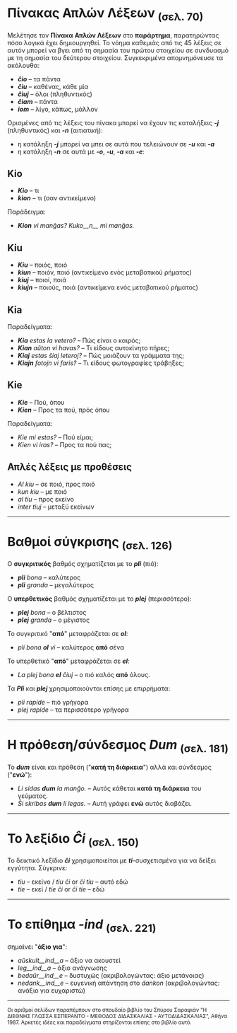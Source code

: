 # Πίνακας Απλών Λέξεων <sub>(σελ. 70)</sub>

Μελέτησε τον __Πίνακα__ __Απλών Λέξεων__ στο __παράρτημα__, παρατηρώντας πόσο λογικά έχει δημιουργηθεί. Το νόημα καθεμιάς από τις 45 λέξεις σε αυτόν μπορεί να βγει από τη σημασία του πρώτου στοιχείου σε συνδυασμό με τη σημασία του δεύτερου στοιχείου. 
Συγκεκριμένα απομνημόνευσε τα ακόλουθα:

- *__ĉio__*  – τα πάντα
- *__ĉiu__*  – καθένας, κάθε μία
- *__ĉiuj__*  – όλοι (πληθυντικός)
- *__ĉiam__* – πάντα
- *__iom__* – λίγο, κάπως, μάλλον

Ορισμένες από τις λέξεις του πίνακα μπορεί να έχουν τις καταλήξεις *__-j__* (πληθυντικός) και *__-n__* (αιτιατική):

- η κατάληξη *__-j__* μπορεί να μπει σε αυτά που τελειώνουν σε *__-u__* και *__-a__*
- η κατάληξη *__-n__* σε αυτά με *__-o__*, *__-u__*, *__-a__* και *__-e__*:
  
## __Kio__ 

- *__Kio__* – τι 
- *__kion__* – τι (σαν αντικείμενο)

Παράδειγμα: 

- *__Kion__ vi manĝas? Kuko__n__ mi manĝas.*
  
## __Kiu__
- *__Kiu__* – ποιός, ποιό
- *__kiun__* – ποιόν, ποιό (αντικείμενο ενός μεταβατικού ρήματος)
- *__kiuj__* – ποιοί, ποιά
- *__kiujn__* – ποιούς, ποιά (αντικείμενα ενός μεταβατικού ρήματος)
  
## __Kia__

Παραδείγματα:

- *__Kia__ estas la vetero?* – Πώς είναι ο καιρός;
- *__Kian__ aŭton vi havas?* – Τι είδους αυτοκίνητο πήρες;
- *__Kiaj__ estas ŝiaj leteroj?* – Πώς μοιάζουν τα γράμματα της;
- *__Kiajn__ fotojn vi faris?* – Τι είδους φωτογραφίες τράβηξες;
  
## __Kie__

- *__Kie__* – Πού, όπου
- *__Kien__* – Προς τα πού, πρός όπου

Παραδείγματα:

- *Kie mi estas?* – Πού είμαι;
- *Kien vi iras?* – Προς τα πού πας;
  
## Απλές λέξεις με προθέσεις

- *Al kiu* – σε ποιό, προς ποιό
- *kun kiu* – με ποιό
- *al tiu* – προς εκείνο
- *inter tiuj* – μεταξύ εκείνων
---  
# Βαθμοί σύγκρισης <sub>(σελ. 126)</sub>

Ο __συγκριτικός__ βαθμός σχηματίζεται με το *__pli__* (πιό):

- *__pli__ bona* – καλύτερος
- *__pli__ granda* – μεγαλύτερος

Ο __υπερθετικός__ βαθμός σχηματίζεται με το *__plej__* (περισσότερο):

- *__plej__ bona* – ο βέλτιστος
- *__plej__ granda* – ο μέγιστος

Το συγκριτικό "__από__" μεταφράζεται σε *__ol__*:

- *pli bona __ol__ vi* – καλύτερος __από__ σένα

Το υπερθετικό "__από__" μεταφράζεται σε *__el__*: 

- *La plej bona __el__ ĉiuj* – ο πιό καλός __από__ όλους.

Τα *__Pli__* και *__plej__* χρησιμοποιούνται επίσης με επιρρήματα:

- *pli rapide* – πιό γρήγορα
- *plej rapide* – τα περισσότερο γρήγορα
---
# Η πρόθεση/σύνδεσμος *__Dum__* <sub>(σελ. 181)</sub> 

Το *__dum__* είναι και πρόθεση ("__κατή τη διάρκεια__") αλλά και σύνδεσμος ("__ενώ__"):

- *Li sidas __dum__ la manĝo.* – Αυτός κάθεται __κατά τη διάρκεια__ του γεύματος.
- *Ŝi skribas __dum__ li legas.* – Αυτή γράφει __ενώ__ αυτός διαβάζει.
---
# Το λεξίδιο *__Ĉi__* <sub>(σελ. 150)</sub>

Το δεικτικό λεξίδιο *__ĉi__* χρησιμοποιείται με *__ti__*-συσχετισμένα για να δείξει εγγύτητα. Σύγκρινε:

- *tiu* – εκείνο / *tiu ĉi* or *ĉi tiu* – αυτό εδώ
- *tie* – εκεί / *tie ĉi* or *ĉi tie* – εδώ
---
# Το επίθημα *__-ind__* <sub>(σελ. 221)</sub>

σημαίνει "__άξιο για__":

- *aŭskult__ind__a* – άξιο να ακουστεί
- *leg__ind__a* – άξιο ανάγνωσης
- *bedaŭr__ind__e* – δυστυχώς (ακριβολογώντας: άξιο μετάνοιας)
- *nedank__ind__e* – ευγενική απάντηση στο *dankon* (ακριβολογώντας: ανάξιο για ευχαριστώ)
---
<sub>Οι αριθμοί σελίδων παραπέμπουν στο σπουδαίο βιβλίο του Σπύρου Σαραφιάν "Η ΔΙΕΘΝΗΣ ΓΛΩΣΣΑ ΕΣΠΕΡΑΝΤΟ - ΜΕΘΟΔΟΣ ΔΙΔΑΣΚΑΛΙΑΣ - ΑΥΤΟΔΙΔΑΣΚΑΛΙΑΣ", Αθήνα 1987. Αρκετές ιδέες και παραδείγματα στηρίζονται επίσης στο βιβλίο αυτό.</sub> 
